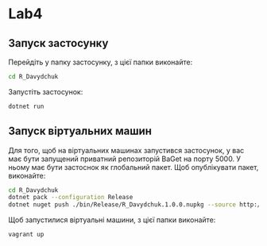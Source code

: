# Lab4
## Запуск застосунку
Перейдіть у папку застосунку, з цієї папки виконайте:
```bash
cd R_Davydchuk
```
Запустіть застосунок:
```bash
dotnet run
```

## Запуск віртуальних машин
Для того, щоб на віртуальних машинах запустився застосунок, у вас має бути запущений приватний репозиторій BaGet на порту 5000.
У ньому має бути застоснок як глобальний пакет. Щоб опублікувати пакет, виконайте:
```bash
cd R_Davydchuk
dotnet pack --configuration Release
dotnet nuget push ./bin/Release/R_Davydchuk.1.0.0.nupkg --source http://localhost:5000/v3/index.json
```

Щоб запустилися віртуальні машини, з цієї папки виконайте:
```bash
vagrant up
```
